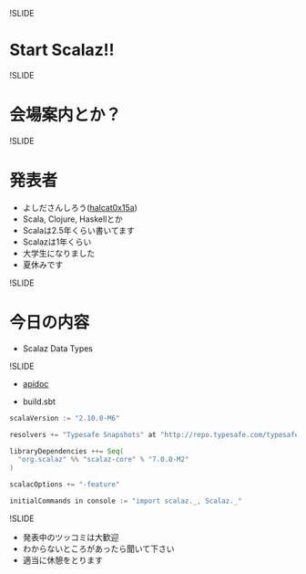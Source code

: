 !SLIDE

# Start Scalaz!!

!SLIDE

# 会場案内とか？

!SLIDE

# 発表者

* よしださんしろう([halcat0x15a](https://twitter.com/halcat0x15a))
* Scala, Clojure, Haskellとか
* Scalaは2.5年くらい書いてます
* Scalazは1年くらい
* 大学生になりました
* 夏休みです

!SLIDE

# 今日の内容

* Scalaz Data Types

!SLIDE

* [apidoc](http://halcat0x15a.github.com/scalaz/core/target/scala-2.9.2/api/)

* build.sbt

```scala
scalaVersion := "2.10.0-M6"

resolvers += "Typesafe Snapshots" at "http://repo.typesafe.com/typesafe/snapshots/"

libraryDependencies ++= Seq(
  "org.scalaz" %% "scalaz-core" % "7.0.0-M2"
)

scalacOptions += "-feature"

initialCommands in console := "import scalaz._, Scalaz._"
```

!SLIDE

* 発表中のツッコミは大歓迎
* わからないところがあったら聞いて下さい
* 適当に休憩をとります
